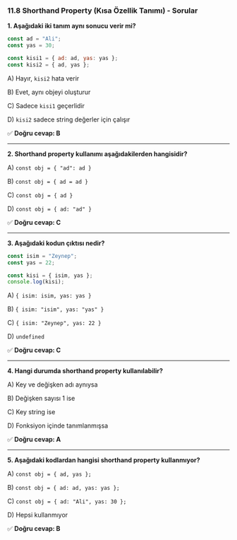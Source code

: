 ### **11.8 Shorthand Property (Kısa Özellik Tanımı) - Sorular**

**1. Aşağıdaki iki tanım aynı sonucu verir mi?**

```jsx
const ad = "Ali";
const yas = 30;

const kisi1 = { ad: ad, yas: yas };
const kisi2 = { ad, yas };
```

A) Hayır, `kisi2` hata verir

B) Evet, aynı objeyi oluşturur

C) Sadece `kisi1` geçerlidir

D) `kisi2` sadece string değerler için çalışır

✅ **Doğru cevap: B**

---

**2. Shorthand property kullanımı aşağıdakilerden hangisidir?**

A) `const obj = { "ad": ad }`

B) `const obj = { ad = ad }`

C) `const obj = { ad }`

D) `const obj = { ad: "ad" }`

✅ **Doğru cevap: C**

---

**3. Aşağıdaki kodun çıktısı nedir?**

```jsx
const isim = "Zeynep";
const yas = 22;

const kisi = { isim, yas };
console.log(kisi);
```

A) `{ isim: isim, yas: yas }`

B) `{ isim: "isim", yas: "yas" }`

C) `{ isim: "Zeynep", yas: 22 }`

D) `undefined`

✅ **Doğru cevap: C**

---

**4. Hangi durumda shorthand property kullanılabilir?**

A) Key ve değişken adı aynıysa

B) Değişken sayısı 1 ise

C) Key string ise

D) Fonksiyon içinde tanımlanmışsa

✅ **Doğru cevap: A**

---

**5. Aşağıdaki kodlardan hangisi shorthand property kullanmıyor?**

A) `const obj = { ad, yas };`

B) `const obj = { ad: ad, yas: yas };`

C) `const obj = { ad: "Ali", yas: 30 };`

D) Hepsi kullanmıyor

✅ **Doğru cevap: B**